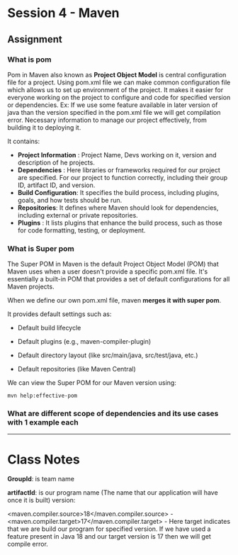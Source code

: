 #  Session 4 - Maven
## Assignment
### What is pom
Pom in Maven also known as **Project Object Model** is central configuration file for a project.
Using pom.xml file we can make common configuration file which allows us to set up environment of the project.
It makes it easier for everyone working on the project to configure and code for specified version or dependencies.
Ex: If we use some feature available in later version of java than the version specified in the pom.xml file we will 
get compilation error.
Necessary information to manage our project effectively, from building it to deploying it.

It contains:
* **Project Information** : Project Name, Devs working on it, version and description of he projects. 
* **Dependencies** : Here libraries or frameworks required for our project are specified. For our project to 
function correctly, including their group ID, artifact ID, and version.
* **Build Configuration**: It specifies the build process, including plugins, goals, and how tests should be run.
* **Repositories**: It defines where Maven should look for dependencies, including external or private repositories.
* **Plugins** : It lists plugins that enhance the build process, such as those for code formatting, testing, or deployment.

### What is Super pom
The Super POM in Maven is the default Project Object Model (POM) that Maven uses when a user doesn't provide a specific pom.xml file. It's essentially a built-in POM that provides a set of default configurations for all Maven projects.

When we define our own pom.xml file, maven **merges it with super pom**.

It provides default settings such as:

* Default build lifecycle

* Default plugins (e.g., maven-compiler-plugin)

* Default directory layout (like src/main/java, src/test/java, etc.)

* Default repositories (like Maven Central)

We can view the Super POM for our Maven version using:
```commandline
mvn help:effective-pom
```

### What are different scope of dependencies and its use cases with 1 example each

-------------------------------------------------------------------------------------------------------------------------------------------------------

# Class Notes

**GroupId**: is team name

**artifactId**: is our program name (The name that our application will have once it is built)
version:


<maven.compiler.source>18</maven.compiler.source> -
<maven.compiler.target>17</maven.compiler.target> -
Here target indicates that we are build our program for specified version.
If we have used a feature present in Java 18 and our target version is 17 then
we will get compile error.